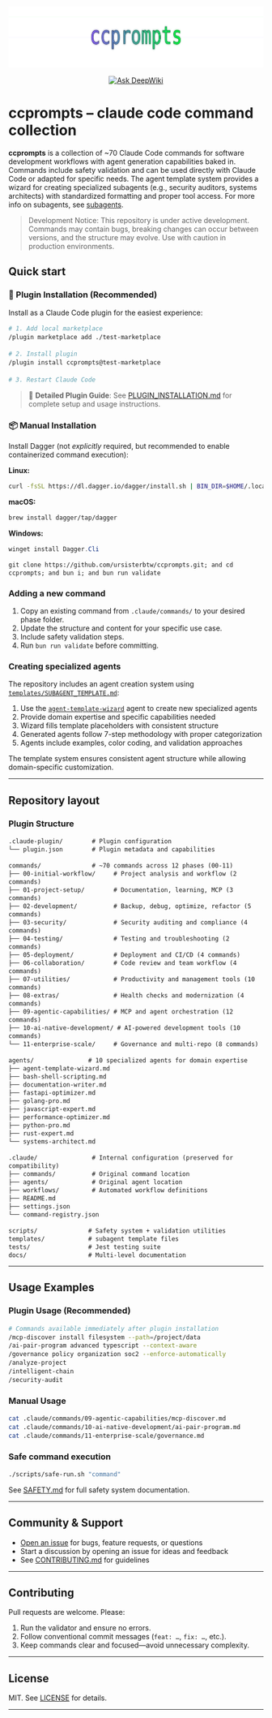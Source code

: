 <p align="center">
  <img src="docs/assets/banner.svg" width="720" height="120" alt="ccprompts banner" />
</p>

<div align="center">

  [![Ask DeepWiki](https://deepwiki.com/badge.svg)](https://deepwiki.com/ursisterbtw/ccprompts)
  
</div>

# ccprompts – claude code command collection

**ccprompts** is a collection of ~70 Claude Code commands for software development workflows with agent generation capabilities baked in. Commands include safety validation and can be used directly with Claude Code or adapted for specific needs. The agent template system provides a wizard for creating specialized subagents (e.g., security auditors, systems architects) with standardized formatting and proper tool access. For more info on subagents, see [subagents](https://docs.anthropic.com/en/docs/claude-code/sub-agents).

> Development Notice: This repository is under active development. Commands may contain bugs, breaking changes can occur between versions, and the structure may evolve. Use with caution in production environments.

## Quick start

### 🚀 Plugin Installation (Recommended)

Install as a Claude Code plugin for the easiest experience:

```bash
# 1. Add local marketplace
/plugin marketplace add ./test-marketplace

# 2. Install plugin
/plugin install ccprompts@test-marketplace

# 3. Restart Claude Code
```

> 📖 **Detailed Plugin Guide**: See [PLUGIN_INSTALLATION.md](PLUGIN_INSTALLATION.md) for complete setup and usage instructions.

### 📦 Manual Installation

Install Dagger (not *explicitly* required, but recommended to enable containerized command execution):

**Linux:**

```bash
curl -fsSL https://dl.dagger.io/dagger/install.sh | BIN_DIR=$HOME/.local/bin sh
```

**macOS:**

```bash
brew install dagger/tap/dagger
```

**Windows:**

```powershell
winget install Dagger.Cli
```

```fish
git clone https://github.com/ursisterbtw/ccprompts.git; and cd ccprompts; and bun i; and bun run validate
```

### Adding a new command

1. Copy an existing command from `.claude/commands/` to your desired phase folder.
2. Update the structure and content for your specific use case.
3. Include safety validation steps.
4. Run `bun run validate` before committing.

### Creating specialized agents

The repository includes an agent creation system using [`templates/SUBAGENT_TEMPLATE.md`](templates/SUBAGENT_TEMPLATE.md):

1. Use the [`agent-template-wizard`](.claude/agents/agent-template-wizard.md) agent to create new specialized agents
2. Provide domain expertise and specific capabilities needed
3. Wizard fills template placeholders with consistent structure
4. Generated agents follow 7-step methodology with proper categorization
5. Agents include examples, color coding, and validation approaches

The template system ensures consistent agent structure while allowing domain-specific customization.

---

## Repository layout

### Plugin Structure
```text
.claude-plugin/        # Plugin configuration
└── plugin.json        # Plugin metadata and capabilities

commands/              # ~70 commands across 12 phases (00-11)
├── 00-initial-workflow/     # Project analysis and workflow (2 commands)
├── 01-project-setup/        # Documentation, learning, MCP (3 commands)
├── 02-development/          # Backup, debug, optimize, refactor (5 commands)
├── 03-security/             # Security auditing and compliance (4 commands)
├── 04-testing/              # Testing and troubleshooting (2 commands)
├── 05-deployment/           # Deployment and CI/CD (4 commands)
├── 06-collaboration/        # Code review and team workflow (4 commands)
├── 07-utilities/            # Productivity and management tools (10 commands)
├── 08-extras/               # Health checks and modernization (4 commands)
├── 09-agentic-capabilities/ # MCP and agent orchestration (12 commands)
├── 10-ai-native-development/ # AI-powered development tools (10 commands)
└── 11-enterprise-scale/     # Governance and multi-repo (8 commands)

agents/               # 10 specialized agents for domain expertise
├── agent-template-wizard.md
├── bash-shell-scripting.md
├── documentation-writer.md
├── fastapi-optimizer.md
├── golang-pro.md
├── javascript-expert.md
├── performance-optimizer.md
├── python-pro.md
├── rust-expert.md
└── systems-architect.md

.claude/               # Internal configuration (preserved for compatibility)
├── commands/          # Original command location
├── agents/            # Original agent location
├── workflows/         # Automated workflow definitions
├── README.md
├── settings.json
└── command-registry.json

scripts/              # Safety system + validation utilities
templates/            # subagent template files
tests/                # Jest testing suite
docs/                 # Multi-level documentation
```

---

## Usage Examples

### Plugin Usage (Recommended)
```bash
# Commands available immediately after plugin installation
/mcp-discover install filesystem --path=/project/data
/ai-pair-program advanced typescript --context-aware
/governance policy organization soc2 --enforce-automatically
/analyze-project
/intelligent-chain
/security-audit
```

### Manual Usage
```bash
cat .claude/commands/09-agentic-capabilities/mcp-discover.md
cat .claude/commands/10-ai-native-development/ai-pair-program.md
cat .claude/commands/11-enterprise-scale/governance.md
```

### Safe command execution

```bash
./scripts/safe-run.sh "command"
```

See [SAFETY.md](SAFETY.md) for full safety system documentation.

---

## Community & Support

- [Open an issue](https://github.com/ursisterbtw/ccprompts/issues) for bugs, feature requests, or questions
- Start a discussion by opening an issue for ideas and feedback
- See [CONTRIBUTING.md](CONTRIBUTING.md) for guidelines

---

## Contributing

Pull requests are welcome. Please:

1. Run the validator and ensure no errors.
2. Follow conventional commit messages (`feat: …`, `fix: …`, etc.).
3. Keep commands clear and focused—avoid unnecessary complexity.


---

## License

MIT. See [LICENSE](LICENSE) for details.

---
